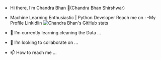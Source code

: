 - Hi there, I’m Chandra Bhan 👋(Chandra Bhan Shirshwar)
- Machine Learning Enthusiastic | Python Developer
Reach me on :
-My Profile Linkidlin
![Chandra Bhan's GitHub stats](https://github-readme-stats.vercel.app/api?username=chandrabhan1707&show_icons=true&theme=radical)

- 🌱 I’m currently learning cleaning the Data ...
- 💞️ I’m looking to collaborate on ...
- 📫 How to reach me ...

<!---
chandrabhan1707/chandrabhan1707 is a ✨ special ✨ repository because its `README.md` (this file) appears on your GitHub profile.
You can click the Preview link to take a look at your changes.
--->
